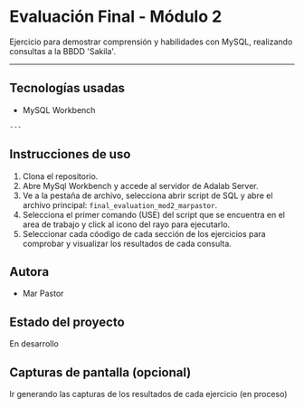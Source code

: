 # Evaluación Final - Módulo 2

Ejercicio para demostrar comprensión y habilidades con MySQL, realizando consultas a la BBDD 'Sakila'.

---

## Tecnologías usadas

- MySQL Workbench

`---`

## Instrucciones de uso

1. Clona el repositorio.
2. Abre MySql Workbench y accede al servidor de Adalab Server.
3. Ve a la pestaña de archivo, selecciona abrir script de SQL y abre el archivo principal: `final_evaluation_mod2_marpastor`.
4. Selecciona el primer comando (USE) del script que se encuentra en el area de trabajo y click al icono del rayo para ejecutarlo.
5. Seleccionar cada cóodigo de cada sección de los ejercicios para comprobar y visualizar los resultados de cada consulta.

## Autora

- Mar Pastor

## Estado del proyecto

En desarrollo

## Capturas de pantalla (opcional)

Ir generando las capturas de los resultados de cada ejercicio (en proceso)

